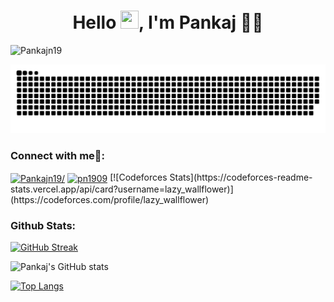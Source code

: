 <h1 align="center">Hello <img src="https://github.com/TheDudeThatCode/TheDudeThatCode/blob/master/Assets/Hi.gif" width="29px" height="29px">, I'm Pankaj 💁‍♂️</h1>

<p align="left"> <img src="https://komarev.com/ghpvc/?username=Pankajn19&label=Profile%20views&color=0e75b6&style=flat" alt="Pankajn19" /> </p>

<div align="center">
  <img  src="https://github.com/1999AZZAR/1999AZZAR/blob/main/resources/img/grid-snake.svg"
       alt="snake" /></a>
</div>

<h3 align="left">Connect with me🤝:</h3>
<p align="left">
<a href="https://linkedin.com/in/pn1909/" target="blank"><img align="center" src="https://raw.githubusercontent.com/rahuldkjain/github-profile-readme-generator/master/src/images/icons/Social/linked-in-alt.svg" alt="Pankajn19/" height="30" width="40" /></a>
<a href="https://www.leetcode.com/lazy_wallflower" target="blank"><img align="center" src="https://raw.githubusercontent.com/rahuldkjain/github-profile-readme-generator/master/src/images/icons/Social/leet-code.svg" alt="pn1909" height="30" width="40" /></a>
[![Codeforces Stats](https://codeforces-readme-stats.vercel.app/api/card?username=lazy_wallflower)](https://codeforces.com/profile/lazy_wallflower)
</p>

<h3 align="left">Github Stats:</h3>
  
[![GitHub Streak](https://github-readme-streak-stats.herokuapp.com/?user=Pankajn19&theme=highcontrast)](https://git.io/streak-stats)

![Pankaj's GitHub stats](https://github-readme-stats-sigma-five.vercel.app/api?username=Pankajn19&show_icons=true&theme=radical)

[![Top Langs](https://github-readme-stats-sigma-five.vercel.app/api/top-langs/?username=Pankajn19)](https://github.com/anuraghazra/github-readme-stats)
